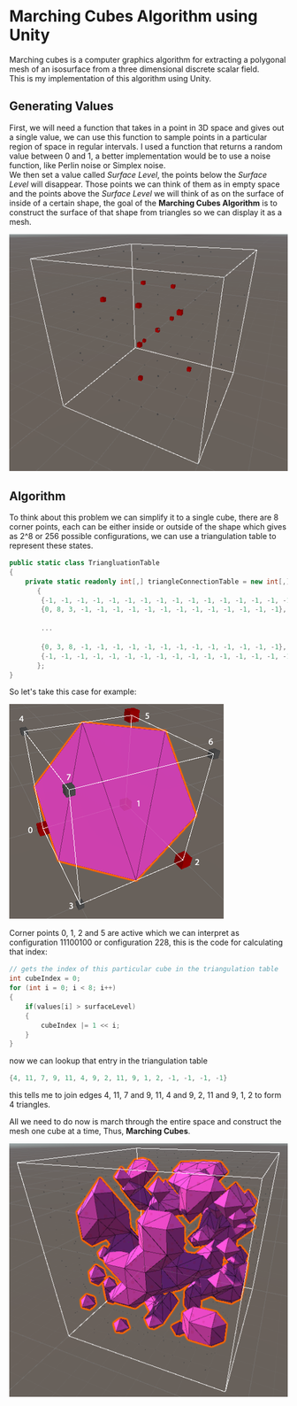 # Marching Cubes Algorithm using Unity
Marching cubes is a computer graphics algorithm for extracting a polygonal mesh of an isosurface from a three dimensional discrete scalar field.  
This is my implementation of this algorithm using Unity.

## Generating Values
First, we will need a  function that takes in a point in 3D space and gives out a single value, we can use this function to sample points in a particular region of space in regular intervals. I used a function that returns a random value between 0 and 1, a better implementation would be to use a noise function, like Perlin noise or Simplex noise.  
We then set a value called *Surface Level*, the points below the *Surface Level* will disappear. Those points we can think of them as in empty space and the points above the *Surface Level* we will think of as on the surface of inside of a certain shape, the goal of the **Marching Cubes Algorithm** is to construct the surface of that shape from triangles so we can display it as a mesh.

![sampling points](./Images/samplingPoints.png)

## Algorithm
To think about this problem we can simplify it to a single cube, there are 8 corner points, each can be either inside or outside of the shape which gives as 2^8 or 256 possible configurations, we can use a triangulation table to represent these states.  
```csharp
public static class TriangluationTable
{
    private static readonly int[,] triangleConnectionTable = new int[,]
	   {
		{-1, -1, -1, -1, -1, -1, -1, -1, -1, -1, -1, -1, -1, -1, -1, -1},
		{0, 8, 3, -1, -1, -1, -1, -1, -1, -1, -1, -1, -1, -1, -1, -1},
        
        ...

        {0, 3, 8, -1, -1, -1, -1, -1, -1, -1, -1, -1, -1, -1, -1, -1},
		{-1, -1, -1, -1, -1, -1, -1, -1, -1, -1, -1, -1, -1, -1, -1, -1}
       };
}
```

So let's take this case for example:  

![example](./Images/singleCube.png)

Corner points 0, 1, 2 and 5 are active which we can interpret as configuration 11100100 or configuration 228, this is the code for calculating that index:

```csharp
// gets the index of this particular cube in the triangulation table
int cubeIndex = 0;
for (int i = 0; i < 8; i++)
{
    if(values[i] > surfaceLevel)
    {
        cubeIndex |= 1 << i;
    }
}
```

now we can lookup that entry in the triangulation table

```csharp  
{4, 11, 7, 9, 11, 4, 9, 2, 11, 9, 1, 2, -1, -1, -1, -1}
```
this tells me to join edges 4, 11, 7 and 9, 11, 4 and 9, 2, 11 and 9, 1, 2 to form 4 triangles.  

All we need to do now is march through the entire space and construct the mesh one cube at a time, Thus, **Marching Cubes**.  


![result random](./Images/resultRandom.png)